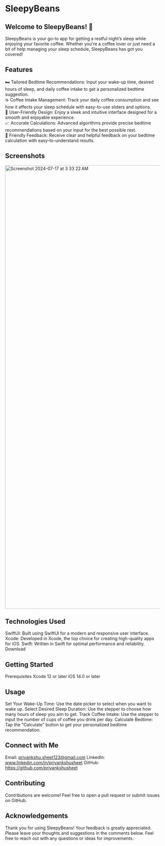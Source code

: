 # SleepyBeans

## Welcome to SleepyBeans! 🌙

SleepyBeans is your go-to app for getting a restful night’s sleep while enjoying your favorite coffee. Whether you're a coffee lover or just need a bit of help managing your sleep schedule, SleepyBeans has got you covered!

## Features

🛏️ Tailored Bedtime Recommendations: Input your wake-up time, desired hours of sleep, and daily coffee intake to get a personalized bedtime suggestion.  
☕️ Coffee Intake Management: Track your daily coffee consumption and see how it affects your sleep schedule with easy-to-use sliders and options.  
🌟 User-Friendly Design: Enjoy a sleek and intuitive interface designed for a smooth and enjoyable experience.  
📈 Accurate Calculations: Advanced algorithms provide precise bedtime recommendations based on your input for the best possible rest.  
💬 Friendly Feedback: Receive clear and helpful feedback on your bedtime calculation with easy-to-understand results.  

## Screenshots

<img width="1440" alt="Screenshot 2024-07-17 at 3 33 22 AM" src="https://github.com/user-attachments/assets/ba083f2c-d3a8-40cc-b5c8-3d81e233bf59">

## Technologies Used

SwiftUI: Built using SwiftUI for a modern and responsive user interface.
Xcode: Developed in Xcode, the top choice for creating high-quality apps for iOS.
Swift: Written in Swift for optimal performance and reliability.
Download


## Getting Started

Prerequisites
Xcode 12 or later
iOS 14.0 or later

## Usage

Set Your Wake-Up Time: Use the date picker to select when you want to wake up.
Select Desired Sleep Duration: Use the stepper to choose how many hours of sleep you aim to get.
Track Coffee Intake: Use the stepper to input the number of cups of coffee you drink per day.
Calculate Bedtime: Tap the "Calculate" button to get your personalized bedtime recommendation.

## Connect with Me

Email: priyankshu.sheet123@gmail.com
LinkedIn: www.linkedin.com/in/priyankshusheet
GitHub: https://github.com/priyankshusheet

## Contributing

Contributions are welcome! Feel free to open a pull request or submit issues on GitHub.

## Acknowledgements

Thank you for using SleepyBeans! Your feedback is greatly appreciated. Please leave your thoughts and suggestions in the comments below. Feel free to reach out with any questions or ideas for improvements.
